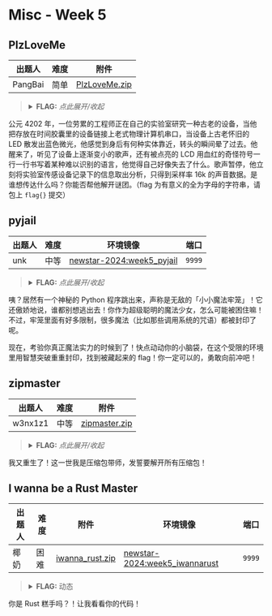 # Misc - Week 5

## PlzLoveMe

| 出题人 | 难度 | 附件 |
|-----|-----|-----|
| PangBai | 简单 | [PlzLoveMe.zip](https://github.com/project-newstar/newstar-ctf-2024/releases/download/attachment-week5/PlzLoveMe.zip) |

> <details><summary><strong>FLAG:</strong> <i>点此展开/收起</i></summary>
> <code>flag{giveMeloveNoWloveNoW}</code>
> </details>

公元 4202 年，一位劳累的工程师正在自己的实验室研究一种古老的设备，当他把存放在时间胶囊里的设备链接上老式物理计算机串口，当设备上古老怀旧的 LED 散发出蓝色微光，他感觉到身后有何种实体靠近，转头的瞬间晕了过去。他醒来了，听见了设备上逐渐变小的歌声，还有被点亮的 LCD 用血红的奇怪符号一行一行书写着某种难以识别的语言，他觉得自己好像失去了什么。歌声暂停，他立刻将实验室传感设备记录下的信息取出分析，只得到采样率 16k 的声音数据。是谁想传达什么吗？你能否帮他解开谜团。（flag 为有意义的全为字母的字符串，请包上 `flag{}` 提交）

## pyjail

| 出题人 | 难度 | 环境镜像 | 端口 |
|-----|-----|-----|-----|
| unk | 中等 | [newstar-2024:week5_pyjail](https://hub.docker.com/r/openctf/newstar-2024/tags?name=week5_pyjail) | `9999` |

> <details><summary><strong>FLAG:</strong> <i>点此展开/收起</i></summary>
> <code>flag{U_R_the_m4ster_0f_Pyth0n_jai1!}</code>
> </details>

咦？居然有一个神秘的 Python 程序跳出来，声称是无敌的「小小魔法牢笼」！它还傲娇地说，谁都别想逃出去！你作为超级聪明的魔法少女，怎么可能被困住嘛！不过，牢笼里面有好多限制，很多魔法（比如那些调用系统的咒语）都被封印了呢。

现在，考验你真正魔法实力的时候到了！快点动动你的小脑袋，在这个受限的环境里用智慧突破重重封印，找到被藏起来的 flag！你一定可以的，勇敢向前冲吧！

## zipmaster

| 出题人 | 难度 | 附件 |
|-----|-----|-----|
| w3nx1z1 | 中等 | [zipmaster.zip](https://github.com/project-newstar/newstar-ctf-2024/releases/download/attachment-week5/zipmaster.zip) |

> <details><summary><strong>FLAG:</strong> <i>点此展开/收起</i></summary>
> <code>flag{ecebbd61-2bb9-4eda-b4ca-f24b895be2e3}</code>
> </details>

我又重生了！这一世我是压缩包带师，发誓要解开所有压缩包！

## I wanna be a Rust Master

| 出题人 | 难度 | 附件 | 环境镜像 | 端口 |
|-----|-----|-----|-----|-----|
| 椰奶 | 困难 | [iwanna_rust.zip](https://github.com/project-newstar/newstar-ctf-2024/releases/download/attachment-week5/iwanna_rust.zip) | [newstar-2024:week5_iwannarust](https://hub.docker.com/r/openctf/newstar-2024/tags?name=week5_iwannarust) | `9999` |

> <details><summary><strong>FLAG:</strong> 动态</summary>
> </details>

你是 Rust 糕手吗？！让我看看你的代码！
